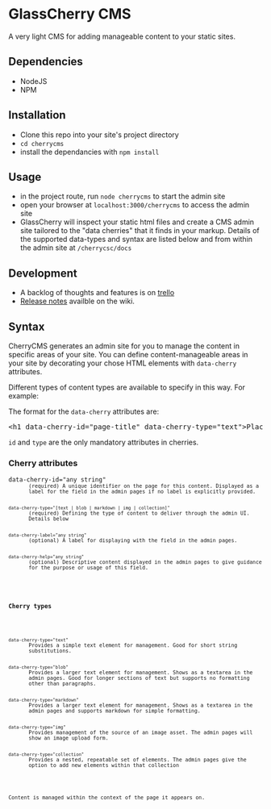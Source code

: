GlassCherry CMS
===============

A very light CMS for adding manageable content to your static sites.


## Dependencies

- NodeJS
- NPM


## Installation

- Clone this repo into your site's project directory
- `cd cherrycms`
- install the dependancies with `npm install`



## Usage

- in the project route, run `node cherrycms` to start the admin site
- open your browser at `localhost:3000/cherrycms` to access the admin site
- GlassCherry will inspect your static html files and create a CMS admin site tailored to the "data cherries" that it finds in your markup. Details of the supported data-types and syntax are listed below and from within the admin site at `/cherrycsc/docs`



## Development

- A backlog of thoughts and features is on [trello](https://trello.com/b/N7FFSlle/cherry-cms)
- [Release notes](https://github.com/philhawksworth/cherrycms/wiki/Release-notes) availble on the wiki.


## Syntax

CherryCMS generates an admin site for you to manage the content in specific areas of your site. You can define content-manageable areas in your site by decorating your chose HTML elements with `data-cherry` attributes.

Different types of content types are available to specify in this way. For example:

The format for the <code>data-cherry</code> attributes are:

<pre>&lt;h1 data-cherry-id="page-title" data-cherry-type="text"&gt;Placeholder text&lt;/h1&gt;</pre>

<code>id</code> and <code>type</code> are the only mandatory attributes in cherries.


### Cherry attributes

<dl>
  <dt><code>data-cherry-id="any string"<code></dt><dd>(required) A unique identifier on the page for this content. Displayed as a label for the field in the admin pages if no label is explicitly provided.</dd>
  <dt><code>data-cherry-type="[text | blob | markdown | img | collection]"</code></dt><dd>(required) Defining the type of content to deliver through the admin UI. Details below</dd>
  <dt><code>data-cherry-label="any string"</code></dt><dd>(optional) A label for displaying with the field in the admin pages.</dd>
  <dt><code>data-cherry-help="any string"</code></dt><dd>(optional) Descriptive content displayed in the admin pages to give guidance for the purpose or usage of this field.</dd>
</dl>

### Cherry types

<dl>
  <dt><code>data-cherry-type="text"</code></dt><dd>Provides a simple text element for management. Good for short string substitutions.</dd>
  <dt><code>data-cherry-type="blob"</code></dt><dd>Provides a larger text element for management. Shows as a textarea in the admin pages. Good for longer sections of text but supports no formatting other than paragraphs.</dd>
  <dt><code>data-cherry-type="markdown"</code></dt><dd>Provides a larger text element for management. Shows as a textarea in the admin pages and supports markdown for simple formatting.</dd>
  <dt><code>data-cherry-type="img"</code></dt><dd>Provides management of the source of an image asset. The admin pages will show an image upload form.</dd>
  <dt><code>data-cherry-type="collection"</code></dt><dd>Provides a nested, repeatable set of elements. The admin pages give the option to add new elements within that collection</dd>
</dl>

Content is managed within the context of the page it appears on.
